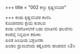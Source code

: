 +++
title = "002 ಕಣ್ಡು ಕೃಷ್ಣನನಿವರ"

+++
ಕಂಡು ಕೃಷ್ಣನನಿವರ ಕಾಣಿಸಿ  
ಕೊಂಡನರಸು ಕ್ಷೇಮ ಕುಶಲವ  
ಕಂಡು ಬೆಸಗೊಳಲೇಕೆ ಬಹು ಮಾತಿನಲಿ ಫಲವೇನು  
ಕಂಡೆವೈ ನಿನ್ನಮಳ ಕರುಣಾ  
ಖಂಡ ಜಲಧಿಯ ಭಕ್ತಜನಕಾ  
ಖಂಡಲ ದ್ರುಮವೆಂದು ತಕ್ಕೈಸಿದನು ಹರಿಪದವ     ॥2॥